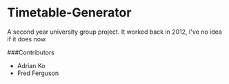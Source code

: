 Timetable-Generator
===================

A second year university group project. It worked back in 2012, I've no idea if it does now. 

###Contributors
- Adrian Ko
- Fred Ferguson
